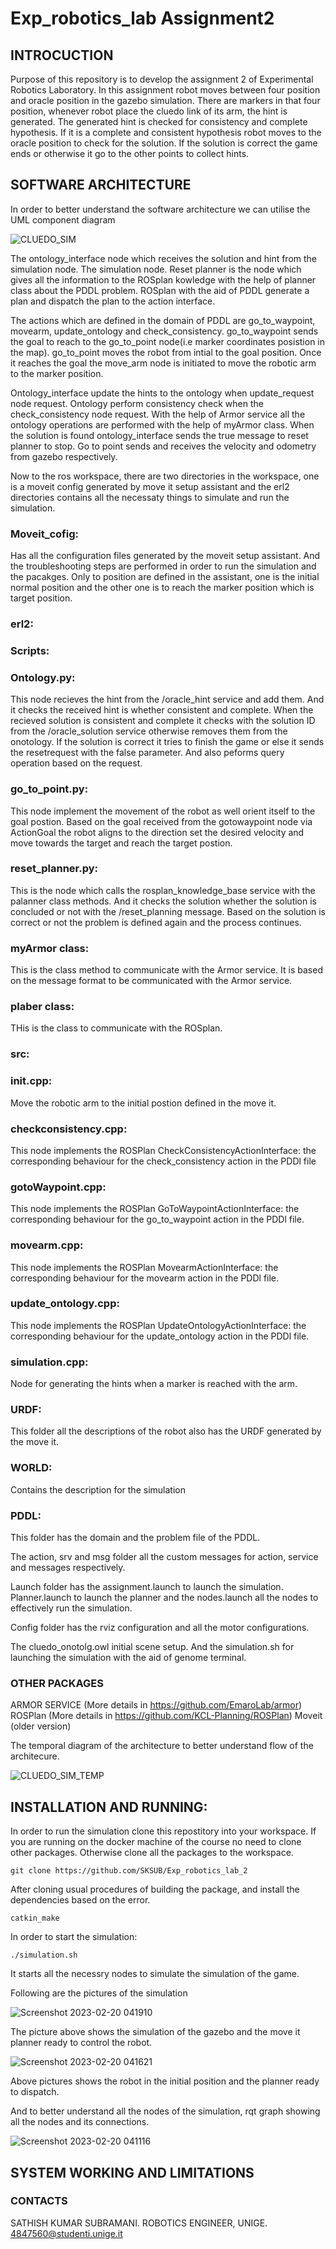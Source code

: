 # Exp_robotics_lab Assignment2
## INTROCUCTION
Purpose of this repository is to develop the assignment 2 of Experimental Robotics Laboratory. In this assignment robot moves between four position and oracle position in the gazebo simulation. There are markers in that four position, whenever robot place the cluedo link of its arm, the hint is generated. The generated hint is checked for consistency and complete hypothesis. If it is a complete and consistent hypothesis robot moves to the oracle position to check for the solution. If the solution is correct the game ends or otherwise it go to the other points to collect hints.

## SOFTWARE ARCHITECTURE
In order to better understand the software architecture we can utilise the UML component diagram

![CLUEDO_SIM](https://user-images.githubusercontent.com/82164428/220006145-f78bf9fe-5464-4f06-bde2-0c75e81ae07f.jpg)

The ontology_interface node which receives the solution and hint from the simulation node. The simulation node. Reset planner is the node which gives all the information to the ROSplan kowledge with the help of planner class about the PDDL problem. ROSplan with the aid of PDDL generate a plan and dispatch the plan to the action interface. 

The actions which are defined in the domain of PDDL are go_to_waypoint, movearm, update_ontology and check_consistency. go_to_waypoint sends the goal to reach to the go_to_point node(i.e marker coordinates posistion in the map). go_to_point moves the robot from intial to the goal position. Once it reaches the goal the move_arm node is initiated to move the robotic arm to the marker position.

Ontology_interface update the hints to the ontology when update_request node request. Ontology perform consistency check when the check_consistency node request. With the help of Armor service all the ontology operations are performed with the help of myArmor class. When the solution is found ontology_interface sends the true message to reset planner to stop. Go to point sends and receives the velocity and odometry from gazebo respectively. 

Now to the ros workspace, there are two directories in the workspace, one is a moveit config generated by move it setup assistant and the erl2 directories contains all the necessaty things to simulate and run the simulation.

### Moveit_cofig:
Has all the configuration files generated by the moveit setup assistant. And the troubleshooting steps are performed in order to run the simulation and the pacakges. Only to position are defined in the assistant, one is the initial normal position and the other one is to reach the marker position which is target position.

### erl2:

### Scripts:
### Ontology.py:
   This node recieves the hint from the /oracle_hint service and add them. And it checks the received hint is whether consistent and complete. When the recieved solution is consistent and complete it checks with the solution ID from the /oracle_solution service otherwise removes them from the onotology. If the solution is correct it tries to finish the game or else it sends the resetrequest with the false parameter. And also peforms query operation based on the request. 

### go_to_point.py:
 This node implement the movement of the robot as well orient itself to the goal postion. Based on the goal received from the gotowaypoint node via ActionGoal the robot aligns to the direction set the desired velocity and move towards the target and reach the target postion. 

### reset_planner.py:
   This is the node which calls the rosplan_knowledge_base service with the palanner class methods. And it checks the solution whether the solution is concluded or not with the /reset_planning message. Based on the solution is correct or not the problem is defined again and the process continues.


 ### myArmor class:
 This is the class method to communicate with the Armor service. It is based on the message format to be communicated with the Armor service.
 
 ### plaber class:
 THis is the class to communicate with the ROSplan.
 
 ### src:
 ### init.cpp:
 Move the robotic arm to the initial postion defined in the move it.
 
 ### checkconsistency.cpp:
 This node implements the ROSPlan CheckConsistencyActionInterface: the corresponding behaviour for the check_consistency action in the PDDl file
 
 ### gotoWaypoint.cpp:
 This node implements the ROSPlan GoToWaypointActionInterface: the corresponding behaviour for the go_to_waypoint action in the PDDl file.
 
 ### movearm.cpp:
 This node implements the ROSPlan MovearmActionInterface: the corresponding behaviour for the movearm action in the PDDl file.
 
 ### update_ontology.cpp:
 This node implements the ROSPlan UpdateOntologyActionInterface: the corresponding behaviour for the update_ontology action in the PDDl file.
 
 ### simulation.cpp:
 Node for generating the hints when a marker is reached with the arm.
 
 ### URDF:
 This folder all the descriptions of the robot also has the URDF generated by the move it.
 
 ### WORLD:
 Contains the description for the simulation
 
 ### PDDL:
 This folder has the domain and the problem file of the PDDL.
 
 The action, srv and msg folder all the custom messages for action, service and messages respectively.
 
 Launch folder has the assignment.launch to launch the simulation. Planner.launch to launch the planner and the nodes.launch all the nodes to effectively run the simulation.
 
 Config folder has the rviz configuration and all the motor configurations.
 
 The cluedo_onotolg.owl initial scene setup. And the simulation.sh for launching the simulation with the aid of genome terminal. 
 
 ### OTHER PACKAGES
 
ARMOR SERVICE (More details in https://github.com/EmaroLab/armor)
ROSPlan (More details in https://github.com/KCL-Planning/ROSPlan)
Moveit (older version)

 
The temporal diagram of the architecture to better understand flow of the architecure.

![CLUEDO_SIM_TEMP](https://user-images.githubusercontent.com/82164428/220012696-da5d7690-7667-4c02-9020-ba02fe139ba6.jpg)



## INSTALLATION AND RUNNING:
In order to run the simulation clone this repostitory into your workspace. If you are running on the docker machine of the course no need to clone other packages. Otherwise clone all the packages to the workspace.

 ```
 git clone https://github.com/SKSUB/Exp_robotics_lab_2
 ```

After cloning usual procedures of building the package, and install the dependencies based on the error.
```
catkin_make
```
In order to start the simulation:
```
./simulation.sh
```
It starts all the necessry nodes to simulate the simulation of the game. 

Following are the pictures of the simulation

![Screenshot 2023-02-20 041910](https://user-images.githubusercontent.com/82164428/220013976-1286484a-1ed5-4cb9-975a-29722151fa0e.png)

The picture above shows the simulation of the gazebo and the move it planner ready to control the robot.

![Screenshot 2023-02-20 041621](https://user-images.githubusercontent.com/82164428/220014068-5e64cce5-932f-4ec7-80a5-77a694dbd014.png)

Above pictures shows the robot in the initial position and the planner ready to dispatch.

And to better understand all the nodes of the simulation, rqt graph showing all the nodes and its connections.

![Screenshot 2023-02-20 041116](https://user-images.githubusercontent.com/82164428/220014302-f160ac4f-b6cb-4456-9c0b-1a9bdfbedb14.png)


## SYSTEM WORKING AND LIMITATIONS

### CONTACTS
SATHISH KUMAR SUBRAMANI.
ROBOTICS ENGINEER, UNIGE.
4847560@studenti.unige.it

